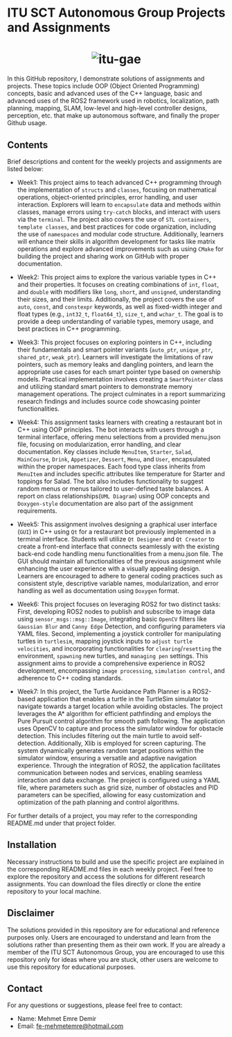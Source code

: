 # ITU SCT Autonomous Group Projects and Assignments

<h1 align="center">
  <img src="https://github.com/memre12/itu_zes_weeklyhw/assets/114512711/a67b6b5c-b0ba-46dd-8ee0-92d1709f0a0f" alt="itu-gae">
</h1>

In this GitHub repository, I demonstrate solutions of assignments and projects. These topics include OOP (Object Oriented Programming) concepts, basic and advanced uses of the C++ language, basic and advanced uses of the ROS2 framework used in robotics, localization, path planning, mapping, SLAM, low-level and high-level controller designs, perception, etc. that make up autonomous software, and finally the proper Github usage.

## Contents
Brief descriptions and content for the weekly projects and assignments are listed below:

- Week1: This project aims to teach advanced C++ programming through the implementation of `structs` and `classes`, focusing on mathematical operations, object-oriented principles, error handling, and user interaction. Explorers will learn to `encapsulate` data and methods within classes, manage errors using `try-catch` blocks, and interact with users via the `terminal`. The project also covers the use of `STL containers`, `template classes`, and best practices for code organization, including the use of `namespaces` and modular code structure. Additionally, learners will enhance their skills in algorithm development for tasks like matrix operations and explore advanced improvements such as using `CMake` for building the project and sharing work on GitHub with proper documentation.

- Week2: This project aims to explore the various variable types in C++ and their properties. It focuses on creating combinations of `int`, `float`, and `double` with modifiers like `long`, `short`, and `unsigned`, understanding their sizes, and their limits. Additionally, the project covers the use of `auto`, `const`, and `constexpr` keywords, as well as fixed-width integer and float types (e.g., `int32_t`, `float64_t`), `size_t`, and `wchar_t`. The goal is to provide a deep understanding of variable types, memory usage, and best practices in C++ programming.

- Week3: This project focuses on exploring pointers in C++, including their fundamentals and smart pointer variants (`auto_ptr`, `unique_ptr`, `shared_ptr`, `weak_ptr`). Learners will investigate the limitations of raw pointers, such as memory leaks and dangling pointers, and learn the appropriate use cases for each smart pointer type based on ownership models. Practical implementation involves creating a `SmartPointer` class and utilizing standard smart pointers to demonstrate memory management operations. The project culminates in a report summarizing research findings and includes source code showcasing pointer functionalities.

- Week4: This assignment tasks learners with creating a restaurant bot in C++ using OOP principles. The bot interacts with users through a terminal interface, offering menu selections from a provided menu.json file, focusing on modularization, error handling, and clear documentation. Key classes include `MenuItem`, `Starter`, `Salad`, `MainCourse`, `Drink`, `Appetizer`, `Dessert`, `Menu`, and `User`, encapsulated within the proper namespaces. Each food type class inherits from `MenuItem` and includes specific attributes like temperature for Starter and toppings for Salad. The bot also includes functionality to suggest random menus or menus tailored to user-defined taste balances. A report on class relationships(`UML Diagram`) using OOP concepts and `Doxygen-style` documentation are also part of the assignment requirements.

- Week5: This assignment involves designing a graphical user interface (`GUI`) in C++ using `Qt` for a restaurant bot previously implemented in a terminal interface. Students will utilize `Qt Designer` and `Qt Creator` to create a front-end interface that connects seamlessly with the existing back-end code handling menu functionalities from a menu.json file. The GUI should maintain all functionalities of the previous assignment while enhancing the user experience with a visually appealing design. Learners are encouraged to adhere to general coding practices such as consistent style, descriptive variable names, modularization, and error handling as well as documentation using `Doxygen` format.

- Week6: This project focuses on leveraging ROS2 for two distinct tasks: First, developing ROS2 nodes to publish and subscribe to image data using `sensor_msgs::msg::Image`, integrating basic `OpenCV` filters like `Gaussian Blur` and `Canny Edge` Detection, and configuring parameters via YAML files. Second, implementing a joystick controller for manipulating turtles in `turtlesim`, mapping joystick inputs to `adjust turtle velocities`, and incorporating functionalities for `clearing`/`resetting` the environment, `spawning` new turtles, and `managing pen` settings. This assignment aims to provide a comprehensive experience in ROS2 development, encompassing `image processing`, `simulation control`, and adherence to C++ coding standards.

- Week7: In this project, the Turtle Avoidance Path Planner is a ROS2-based application that enables a turtle in the TurtleSim simulator to navigate towards a target location while avoiding obstacles. The project leverages the A* algorithm for efficient pathfinding and employs the Pure Pursuit control algorithm for smooth path following. The application uses OpenCV to capture and process the simulator window for obstacle detection. This includes filtering out the main turtle to avoid self-detection. Additionally, Xlib is employed for screen capturing. The system dynamically generates random target positions within the simulator window, ensuring a versatile and adaptive navigation experience. Through the integration of ROS2, the application facilitates communication between nodes and services, enabling seamless interaction and data exchange. The project is configured using a YAML file, where parameters such as grid size, number of obstacles and PID parameters can be specified, allowing for easy customization and optimization of the path planning and control algorithms.

For further details of a project, you may refer to the corresponding README.md under that project folder.

## Installation
Necessary instructions to build and use the specific project are explained in the corresponding README.md files in each weekly project. Feel free to explore the repository and access the solutions for different research assignments. You can download the files directly or clone the entire repository to your local machine.

## Disclaimer 
The solutions provided in this repository are for educational and reference purposes only. Users are encouraged to understand and learn from the solutions rather than presenting them as their own work. If you are already a member of the ITU SCT Autonomous Group, you are encouraged to use this repository only for ideas where you are stuck, other users are welcome to use this repository for educational purposes.

## Contact

For any questions or suggestions, please feel free to contact:

- Name: Mehmet Emre Demir
- Email: fe-mehmetemre@hotmail.com
